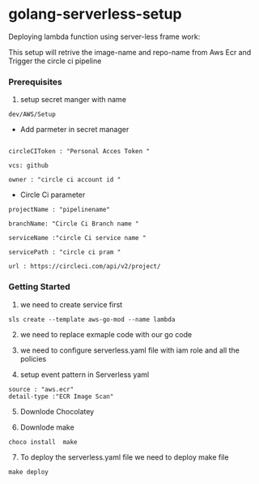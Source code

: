 # golang-serverless-setup


Deploying lambda function using server-less frame work:

This setup will retrive the image-name and repo-name from Aws Ecr  and Trigger the circle ci pipeline 

### Prerequisites 
1) setup secret manger with name 

```
dev/AWS/Setup
```

* Add parmeter in secret manager 

```

circleCIToken : "Personal Acces Token "

vcs: github

owner : "circle ci account id "
```
* Circle Ci parameter 

```
projectName : "pipelinename"

branchName: "Circle Ci Branch name "

serviceName :"circle Ci service name "

servicePath : "circle ci pram "

url : https://circleci.com/api/v2/project/
```



### Getting Started 

1) we need to create service first

```
sls create --template aws-go-mod --name lambda
```

2) we need to replace exmaple code with our go code

3) we need to configure serverless.yaml file with iam role and all the policies

4) setup event pattern in Serverless yaml 

```
source : "aws.ecr"
detail-type :"ECR Image Scan"
```

5) Downlode Chocolatey  

6) Downlode make 

```
choco install  make 
```

7) To deploy the serverless.yaml file we need to deploy make file 

``` 
make deploy
```

